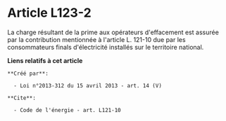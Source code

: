 # Article L123-2

La charge résultant de la prime aux opérateurs d'effacement est assurée par la contribution mentionnée à l'article L. 121-10
due par les consommateurs finals d'électricité installés sur le territoire national.

**Liens relatifs à cet article**

	**Créé par**:

	  - Loi n°2013-312 du 15 avril 2013 - art. 14 (V)

	**Cite**:

	  - Code de l'énergie - art. L121-10
